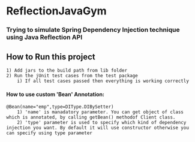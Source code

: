 # ReflectionJavaGym

### Trying to simulate Spring Dependency Injection technique using Java Reflection API

## How to Run this project

	1) Add jars to the build path from lib folder
	2) Run the jUnit test cases from the test package
		i) If all test cases passed then everything is working correctly
	
#### How to use custom 'Bean' Annotation: 

	@Bean(name="emp",type=DIType.DIBySetter)
		1) 'name' is manadatory parameter. You can get object of class which is annotated, by calling getBean() methodof Client class.
		2) 'type' parameter is used to specify which kind of dependency injection you want. By default it will use constructor otherwise you can specify using type parameter		 